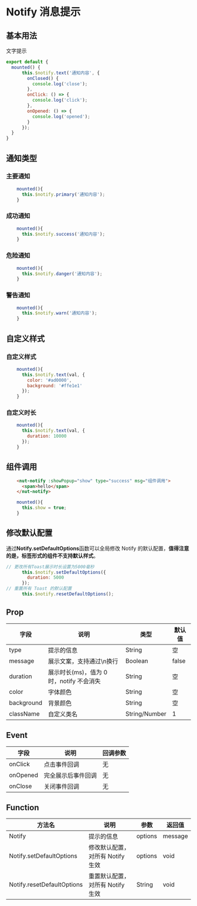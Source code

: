 # Notify 消息提示

## 基本用法

文字提示
```javascript
export default {
  mounted() {
      this.$notify.text('通知内容', {
        onClosed() {
          console.log('close');
        },
        onClick: () => {
          console.log('click');
        },
        onOpened: () => {
          console.log('opened');
        }
      });
  }
}
```
## 通知类型
### 主要通知
```javascript
    mounted(){
      this.$notify.primary('通知内容');
    }
```
### 成功通知
```javascript
    mounted(){
      this.$notify.success('通知内容');
    }
```
### 危险通知
```javascript
    mounted(){
      this.$notify.danger('通知内容');
    }
```
### 警告通知
```javascript
    mounted(){
      this.$notify.warn('通知内容');
    }
```
## 自定义样式
### 自定义样式
```javascript
    mounted(){
      this.$notify.text(val, {
        color: '#ad0000',
        background: '#ffe1e1'
      });
    }
```
### 自定义时长
```javascript
    mounted(){
      this.$notify.text(val, {
        duration: 10000
      });
    }
```
## 组件调用
```html
    <nut-notify :showPopup="show" type="success" msg="组件调用">
      <span>hello</span>
    </nut-notify>
```

```javascript
    mounted(){
      this.show = true;
    }
```
## 修改默认配置
通过**Notify.setDefaultOptions**函数可以全局修改 Notify 的默认配置，**值得注意的是，标签形式的组件不支持默认样式**。
```javascript
// 更改所有Toast展示时长设置为5000毫秒
      this.$notify.setDefaultOptions({
        duration: 5000
      });
// 重置所有 Toast 的默认配置
      this.$notify.resetDefaultOptions();
```



## Prop

| 字段       | 说明                                     | 类型          | 默认值 |
| ---------- | ---------------------------------------- | ------------- | ------ |
| type       | 提示的信息                               | String        | 空     |
| message    | 展示文案，支持通过\n换行                 | Boolean       | false  |
| duration   | 展示时长(ms)，值为 0 时，notify 不会消失 | String        | 空     |
| color      | 字体颜色                                 | String        | 空     |
| background | 背景颜色                                 | String        | 空     |
| className  | 自定义类名                               | String/Number | 1      |

## Event

| 字段     | 说明               | 回调参数 |
| -------- | ------------------ | -------- |
| onClick  | 点击事件回调       | 无       |
| onOpened | 完全展示后事件回调 | 无       |
| onClose  | 关闭事件回调       | 无       |


## Function

| 方法名                     | 说明                             | 参数    | 返回值  |
| -------------------------- | -------------------------------- | ------- | ------- |
| Notify                     | 提示的信息                       | options | message | notify 实例 |
| Notify.setDefaultOptions   | 修改默认配置，对所有 Notify 生效 | options | void    |
| Notify.resetDefaultOptions | 重置默认配置，对所有 Notify 生效 | String  | void    |